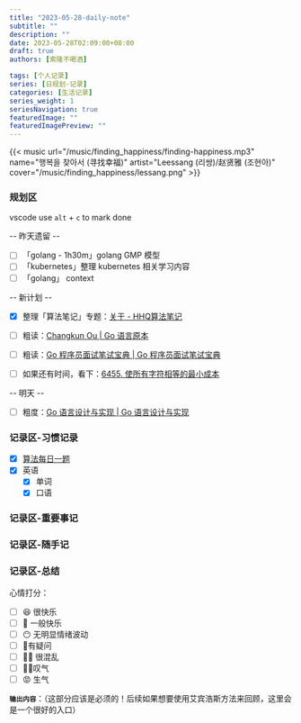 ```yaml
---
title: "2023-05-28-daily-note"
subtitle: ""
description: ""
date: 2023-05-28T02:09:00+08:00
draft: true
authors: [索隆不喝酒]

tags: [个人记录]
series: [日规划-记录]
categories: [生活记录]
series_weight: 1
seriesNavigation: true
featuredImage: ""
featuredImagePreview: ""
---
```

<!--more-->

{{< music url="/music/finding_happiness/finding-happiness.mp3" name="행복을 찾아서 (寻找幸福)" artist="Leessang (리쌍)/赵贤雅 (조현아)" cover="/music/finding_happiness/lessang.png" >}}

### 规划区

vscode use `alt` + `c` to mark done

-- 昨天遗留 --

- [ ]  「golang - 1h30m」golang GMP 模型
- [ ]  「kubernetes」整理 kubernetes 相关学习内容
- [ ]  「golang」 context

-- 新计划 --

- [x] 整理「算法笔记」专题：[关于 - HHQ算法笔记](https://honghuiqiang.com/algo/)
- [ ] 粗读：[Changkun Ou | Go 语言原本](https://golang.design/under-the-hood/)
- [ ] 粗读：[Go 程序员面试笔试宝典 | Go 程序员面试笔试宝典](https://golang.design/go-questions/)

- [ ] 如果还有时间，看下：[6455. 使所有字符相等的最小成本](https://leetcode.cn/problems/minimum-cost-to-make-all-characters-equal/)

-- 明天 --
- [ ] 粗度：[Go 语言设计与实现 | Go 语言设计与实现](https://draveness.me/golang/)


### 记录区-习惯记录

- [x] [算法每日一题](https://honghuiqiang.com/algo/3.%E5%85%B6%E4%BB%96%E8%AE%B0%E5%BD%95/202305270227%20%E6%AF%8F%E6%97%A5%E4%B8%80%E9%A2%98/)
- [x] 英语
  - [x] 单词
  - [x] 口语

### 记录区-重要事记

### 记录区-随手记

### 记录区-总结

心情打分：

- [ ] 😆 很快乐
- [ ] 🙂 一般快乐
- [ ] 😶 无明显情绪波动
- [ ] 🧐有疑问
- [ ] 😵‍💫 很混乱
- [ ] 😮‍💨叹气
- [ ] 😡 生气

**`输出内容`**：（这部分应该是必须的！后续如果想要使用艾宾浩斯方法来回顾，这里会是一个很好的入口）
